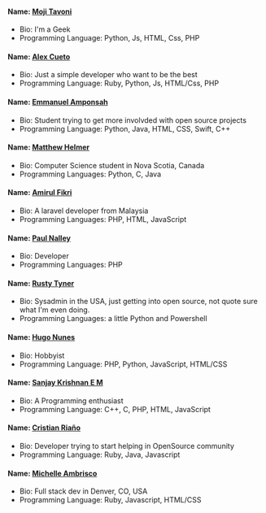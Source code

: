 
#### Name: [Moji Tavoni](https://github.com/mojtabatmj)
- Bio: I'm a Geek
- Programming Language: Python, Js, HTML, Css, PHP

#### Name: [Alex Cueto](https://github.com/iCueto)
- Bio: Just a simple developer who want to be the best
- Programming Language: Ruby, Python, Js, HTML/Css, PHP

#### Name: [Emmanuel Amponsah](https://github.com/Latterization)
- Bio: Student trying to get more involvded with open source projects
- Programming Language: Python, Java, HTML, CSS, Swift, C++

#### Name: [Matthew Helmer](https://github.com/MatthewHelmer)
- Bio: Computer Science student in Nova Scotia, Canada
- Programming Languages: Python, C, Java

#### Name: [Amirul Fikri](https://github.com/buzzfizz)
- Bio: A laravel developer from Malaysia
- Programming Languages: PHP, HTML, JavaScript

#### Name: [Paul Nalley](https://github.com/nalleypa)
- Bio: Developer
- Programming Languages: PHP

#### Name: [Rusty Tyner](https://github.com/rtyner)
- Bio: Sysadmin in the USA, just getting into open source, not quote sure what I'm even doing.
- Programming Languages: a little Python and Powershell

#### Name: [Hugo Nunes](https://github.com/GitHugop)
- Bio: Hobbyist
- Programming Language: PHP, Python, JavaScript, HTML/CSS

#### Name: [Sanjay Krishnan E M](https://github.com/sanjay1999)
- Bio: A Programming enthusiast
- Programming Language: C++, C, PHP, HTML, JavaScript

#### Name: [Cristian Riaño](https://github.com/cristianriano)
- Bio: Developer trying to start helping in OpenSource community
- Programming Language: Ruby, Java, Javascript

#### Name: [Michelle Ambrisco](https://github.com/michellegolle)
- Bio: Full stack dev in Denver, CO, USA
- Programming Language: Ruby, Javascript, HTML/CSS
